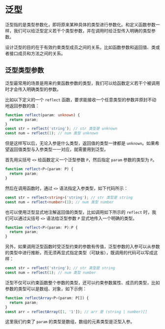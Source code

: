 # 泛型

泛型指的是类型参数化，即将原来某种具体的类型进行参数化。和定义函数参数一样，我们可以给泛型定义若干个类型参数，并在调用时给泛型传入明确的类型参数。

设计泛型的目的在于有效约束类型成员之间的关系，比如函数参数和返回值、类或者接口成员和方法之间的关系。

## 泛型类型参数

泛型最常用的场景是用来约束函数参数的类型，我们可以给函数定义若干个被调用时才会传入明确类型的参数。

比如以下定义的一个 `reflect` 函数，要求能接收一个任意类型的参数并原封不动地返回参数的值：

```typescript
function reflect(param: unknown) {
  return param;
}
const str = reflect('string'); // str 类型是 unknown
const num = reflect(1); // num 类型 unknown
```

但是这样写以后，无论入参是什么类型，返回值的类型一律都是 `unknown`。如果希望返回值类型与入参类型一一对应，就需要用到泛型。

首先用尖括号 `<>` 给函数定义一个泛型参数 `P`，然后指定 `param` 参数的类型为 `P`。

```typescript
function reflect<P>(param: P) {
  return param;
}
```

然后在调用函数时，通过 `<>` 语法指定入参类型，如下代码所示：

```typescript
const str = reflect<string>('string'); // str 类型是 string
const num = reflect<number>(1); // num 类型 number
```

也可以使用泛型显式地注解返回值的类型，比如调用如下所示的 `reflect` 时，我们可以通过尖括号 `<>` 语法给泛型参数 `P` 显式地传入一个明确的类型。

```typescript
function reflect<P>(param: P):P {
  return param;
}
```

另外，如果调用泛型函数时受泛型约束的参数有传值，泛型参数的入参可以从参数的类型中进行推断，而无须再显式指定类型（可缺省），既调用的代码可以写成这样：

```typescript
const str = reflect('string'); // str 类型是 string
const num = reflect(1); // num 类型 number
```

泛型不仅可以约束函数整个参数的类型，还可以约束参数属性、成员的类型，比如参数的类型可以是数组、对象，如下示例：

```typescript
function reflectArray<P>(param: P[]) {
  return param;
}
const arr = reflectArray([1, '1']); // arr 是 (string | number)[]
```

这里我们约束了 `param` 的类型是数组，数组的元素类型是泛型入参。
